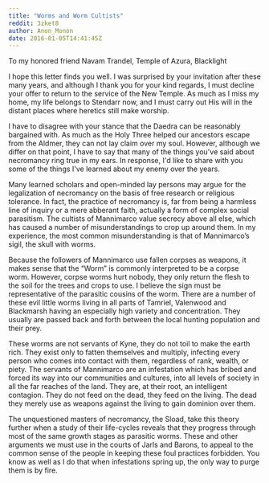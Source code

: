 ```yaml
---
title: "Worms and Worm Cultists"
reddit: 3zket8
author: Anon_Monon
date: 2016-01-05T14:41:45Z
---
```


To my honored friend Navam Trandel, Temple of Azura, Blacklight

I hope this letter finds you well. I was surprised by your invitation after these many years, and although I thank you for your kind regards, I must decline your offer to return to the service of the New Temple. As much as I miss my home, my life belongs to Stendarr now, and I must carry out His will in the distant places where heretics still make worship.

I have to disagree with your stance that the Daedra can be reasonably bargained with. As much as the Holy Three helped our ancestors escape from the Aldmer, they can not lay claim over my soul. However, although we differ on that point, I have to say that many of the things you've said about necromancy ring true in my ears. In response, I'd like to share with you some of the things I've learned about my enemy over the years. 

Many learned scholars and open-minded lay persons may argue for the legalization of necromancy on the basis of free research or religious tolerance. In fact, the practice of necromancy is, far from being a harmless line of inquiry or a mere abberant faith, actually a form of complex social parasitism. The cultists of Mannimarco value secrecy above all else, which has caused a number of misunderstandings to crop up around them. In my experience, the most common misunderstanding is that of Mannimarco’s sigil, the skull with worms.

Because the followers of Mannimarco use fallen corpses as weapons, it makes sense that the “Worm” is commonly interpreted to be a corpse worm. However, corpse worms hurt nobody, they only return the flesh to the soil for the trees and crops to use. I believe the sign must be representative of the parasitic cousins of the worm. There are a number of these evil little worms living in all parts of Tamriel, Valenwood and Blackmarsh having an especially high variety and concentration. They usually are passed back and forth between the local hunting population and their prey.

These worms are not servants of Kyne, they do not toil to make the earth rich. They exist only to fatten themselves and multiply, infecting every person who comes into contact with them, regardless of rank, wealth, or piety. The servants of Mannimarco are an infestation which has bribed and forced its way into our communities and cultures, into all levels of society in all the far reaches of the land. They are, at their root, an intelligent contagion. They do not feed on the dead, they feed on the living. The dead they merely use as weapons against the living to gain dominion over them.

The unquestioned masters of necromancy, the Sload, take this theory further when a study of their life-cycles reveals that they progress through most of the same growth stages as parasitic worms. These and other arguments we must use in the courts of Jarls and Barons, to appeal to the common sense of the people in keeping these foul practices forbidden. You know as well as I do that when infestations spring up, the only way to purge them is by fire.
